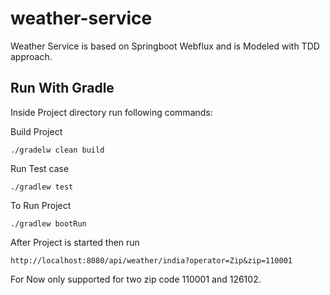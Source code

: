 # weather-service
Weather Service is based on Springboot Webflux and is Modeled with TDD approach.

## Run With Gradle

Inside Project directory run following commands:

Build Project
```asciidoc
./gradelw clean build
```

Run Test case
```asciidoc
./gradlew test
```

To Run Project

```asciidoc
./gradlew bootRun
```

After Project is started then run
```asciidoc
http://localhost:8080/api/weather/india?operator=Zip&zip=110001
```

For Now only supported for two zip code 110001 and 126102.